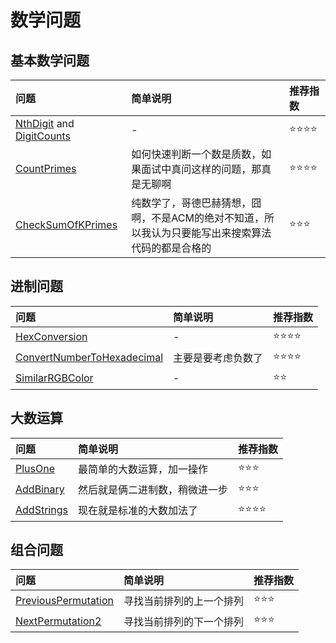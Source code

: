 # 数学问题

## 基本数学问题

| 问题 | 简单说明 | 推荐指数 |
|:--------|:------------|:---------------|
| [NthDigit](https://www.lintcode.com/problem/nth-digit/description) and [DigitCounts](https://www.lintcode.com/problem/digit-counts/description) | - | ⭐️️️⭐️️️⭐️️️️⭐️️ |
| [CountPrimes](https://www.lintcode.com/problem/count-primes/description) | 如何快速判断一个数是质数，如果面试中真问这样的问题，那真是无聊啊 | ⭐️️️⭐️️️⭐️️️️⭐️️ |
| [CheckSumOfKPrimes](https://www.lintcode.com/problem/check-sum-of-k-primes/description) | 纯数学了，哥德巴赫猜想，囧啊，不是ACM的绝对不知道，所以我认为只要能写出来搜索算法代码的都是合格的 | ⭐️️️⭐️️️⭐️️️️ |

## 进制问题

| 问题 | 简单说明 | 推荐指数 |
|:--------|:------------|:---------------|
| [HexConversion](https://www.lintcode.com/problem/hex-conversion/description) | - | ⭐️️️⭐️️️⭐️️️️⭐️️ |
| [ConvertNumberToHexadecimal](https://www.lintcode.com/problem/convert-a-number-to-hexadecimal/description) | 主要是要考虑负数了 | ⭐️️️⭐️️️⭐️️️️⭐️️ |
| [SimilarRGBColor](https://www.lintcode.com/problem/similar-rgb-color/description) | - | ⭐️️️⭐️️️️ |

## 大数运算

| 问题 | 简单说明 | 推荐指数 |
|:--------|:------------|:---------------|
| [PlusOne](https://www.lintcode.com/problem/plus-one/description) | 最简单的大数运算，加一操作 | ⭐️️️⭐️️️⭐️️️️ |
| [AddBinary](https://www.lintcode.com/problem/add-binary/description) | 然后就是俩二进制数，稍微进一步 | ⭐️️️⭐️️️⭐️️️️ |
| [AddStrings](https://www.lintcode.com/problem/add-strings/description) | 现在就是标准的大数加法了 | ⭐️️️⭐️️️⭐️️️️⭐️️ |

## 组合问题

| 问题 | 简单说明 | 推荐指数 |
|:--------|:------------|:---------------|
| [PreviousPermutation](https://www.lintcode.com/problem/previous-permutation/description) | 寻找当前排列的上一个排列 | ⭐️️️⭐️️️⭐️️️️ |
| [NextPermutation2](https://www.lintcode.com/problem/next-permutation-ii/description) | 寻找当前排列的下一个排列 | ⭐️️️⭐️️️⭐️️️️ |
